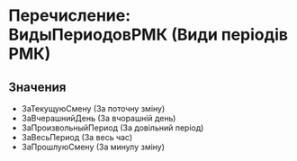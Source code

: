 ﻿# Перечисление: ВидыПериодовРМК (Види періодів РМК)

## Значения

- ЗаТекущуюСмену (За поточну зміну)
- ЗаВчерашнийДень (За вчорашній день)
- ЗаПроизвольныйПериод (За довільний період)
- ЗаВесьПериод (За весь час)
- ЗаПрошлуюСмену (За минулу зміну)

